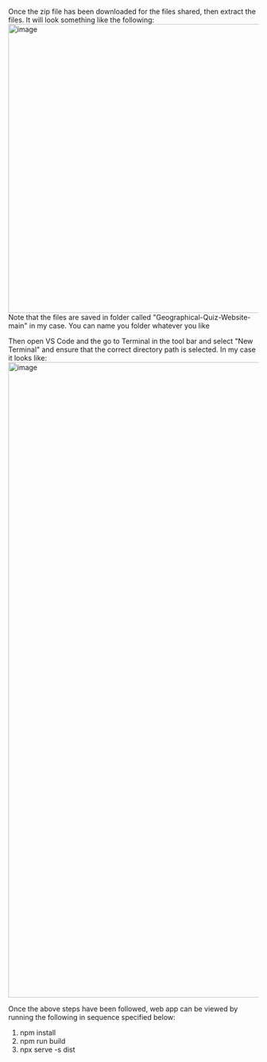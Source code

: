 Once the zip file has been downloaded for the files shared, then extract the files. 
It will look something like the following:
<img width="582" alt="image" src="https://github.com/user-attachments/assets/c1a38c3b-ccb7-4b19-b891-b8d380a29363" />
Note that the files are saved in folder called "Geographical-Quiz-Website-main" in my case. You can name you folder whatever you like

Then open VS Code and the go to Terminal in the tool bar and select "New Terminal" and ensure that the correct directory path is selected. In my case it looks like:
<img width="1280" alt="image" src="https://github.com/user-attachments/assets/55994675-fb89-4733-aa7f-25cbbca8249f" />

Once the above steps have been followed,  web app can be viewed by running the following in sequence specified below:
1. npm install
2. npm run build
3. npx serve -s dist
